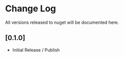 # Change Log

All versions released to nuget will be documented here.

## [0.1.0]

- Initial Release / Publish
